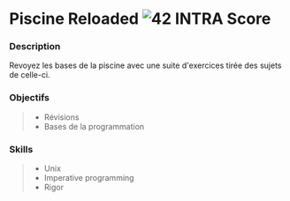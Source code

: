 # Piscine Reloaded ![42 INTRA Score](https://img.shields.io/badge/%E2%9C%94-100-brightgreen.svg)

### Description
Revoyez les bases de la piscine avec une suite d'exercices tirée des sujets de celle-ci.

### Objectifs
> - Révisions
> - Bases de la programmation

### Skills
> - Unix
> - Imperative programming
> - Rigor

